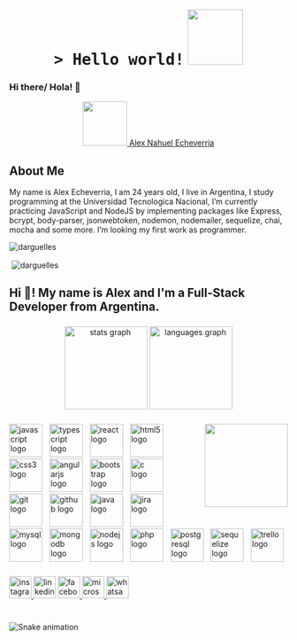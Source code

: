 
<h1 align="center">
   <tt>> Hello world!</tt> <img margin="auto" src="https://media.giphy.com/media/VOPK1BqsMEJRS/giphy.gif" heigh=100 width=100 />   
</h1>

### Hi there/ Hola! 👋

<p align="center">
    <a href="https://www.linkedin.com/in/alexnahuelecheverria/"> <img src="https://1000logos.net/wp-content/uploads/2017/03/Linkedin-Logo.png" width=80 /> Alex Nahuel Echeverria </a>
</p>

<h2> About Me </h2>
My name is Alex Echeverria,  I am 24 years old, I live in Argentina, I study programming at the Universidad Tecnologica Nacional,
I’m currently practicing JavaScript and NodeJS by implementing packages like Express, bcrypt, body-parser, jsonwebtoken, nodemon, nodemailer, sequelize, chai, mocha and some more.
I’m looking my first work as programmer.

<!--
<ul> <h3> I have knowledge of </h3>
    <li> Java </li>
    <li> PHP </li>
    <li> MySql </li>
    <li> PostgreSQL </li>
    <li> MongoDB </li>
    <li> HTML </li>
    <li> CSS </li>
    <li> C </li>
    <li> C++ </li>
</ul>

<p align="center" >
    <img align="center" src="https://github-readme-stats.vercel.app/api/top-langs?username=echeverriaalex&show_icons=true&locale=en&layout=compact&theme=aura" alt="echeverriaalex" />
    <img align="center" src="images/typing.gif" alt="echeverriaalex" />
    
</p>
-->


<p align="left"> <img src="https://komarev.com/ghpvc/?username=echeverriaalex&label=Profile%20views&color=0e75b6&style=flat" alt="darguelles" /> </p>
<p>&nbsp;<img align="center" src="https://github-readme-stats.vercel.app/api?username=echeverriaalex&show_icons=true&theme=transparent" alt="darguelles" /></p>


<h2 align="left">Hi 👋! My name is Alex and I'm a Full-Stack Developer from Argentina.</h2>

###

<div align="center">
  <img src="https://github-readme-stats.vercel.app/api?username=echeverriaalex&hide_title=false&hide_rank=false&show_icons=true&include_all_commits=true&count_private=true&disable_animations=false&theme=dracula&locale=en&hide_border=false" height="150" alt="stats graph"  />
  <img src="https://github-readme-stats.vercel.app/api/top-langs?username=echeverriaalex&locale=en&hide_title=false&layout=compact&card_width=320&langs_count=5&theme=dracula&hide_border=false" height="150" alt="languages graph"  />
</div>

###

<img align="right" height="150" src="images/typing.gif"  />

###

<div align="left">
  <img src="https://cdn.jsdelivr.net/gh/devicons/devicon/icons/javascript/javascript-original.svg" height="60" alt="javascript logo"  />
  <img width="5" />
  <img src="https://cdn.jsdelivr.net/gh/devicons/devicon/icons/typescript/typescript-original.svg" height="60" alt="typescript logo"  />
  <img width="5" />
  <img src="https://cdn.jsdelivr.net/gh/devicons/devicon/icons/react/react-original.svg" height="60" alt="react logo"  />
  <img width="5" />
  <img src="https://cdn.jsdelivr.net/gh/devicons/devicon/icons/html5/html5-original.svg" height="60" alt="html5 logo"  />
  <img width="5" />
  <img src="https://cdn.jsdelivr.net/gh/devicons/devicon/icons/css3/css3-original.svg" height="60" alt="css3 logo"  />
  <img width="5" />
  <img src="https://cdn.jsdelivr.net/gh/devicons/devicon/icons/angularjs/angularjs-original.svg" height="60" alt="angularjs logo"  />
  <img width="5" />
  <img src="https://cdn.jsdelivr.net/gh/devicons/devicon/icons/bootstrap/bootstrap-original.svg" height="60" alt="bootstrap logo"  />
  <img width="5" />
  <img src="https://cdn.jsdelivr.net/gh/devicons/devicon/icons/c/c-original.svg" height="60" alt="c logo"  />
  <img width="5" />
  <img src="https://cdn.jsdelivr.net/gh/devicons/devicon/icons/git/git-original.svg" height="60" alt="git logo"  />
  <img width="5" />
  <img src="https://cdn.jsdelivr.net/gh/devicons/devicon/icons/github/github-original.svg" height="60" alt="github logo"  />
  <img width="5" />
  <img src="https://cdn.jsdelivr.net/gh/devicons/devicon/icons/java/java-original.svg" height="60" alt="java logo"  />
  <img width="5" />
  <img src="https://cdn.jsdelivr.net/gh/devicons/devicon/icons/jira/jira-original.svg" height="60" alt="jira logo"  />
  <img width="5" />
  <img src="https://cdn.jsdelivr.net/gh/devicons/devicon/icons/mysql/mysql-original.svg" height="60" alt="mysql logo"  />
  <img width="5" />
  <img src="https://cdn.jsdelivr.net/gh/devicons/devicon/icons/mongodb/mongodb-original.svg" height="60" alt="mongodb logo"  />
  <img width="5" />
  <img src="https://cdn.jsdelivr.net/gh/devicons/devicon/icons/nodejs/nodejs-original.svg" height="60" alt="nodejs logo"  />
  <img width="5" />
  <img src="https://cdn.jsdelivr.net/gh/devicons/devicon/icons/php/php-original.svg" height="60" alt="php logo"  />
  <img width="5" />
  <img src="https://cdn.jsdelivr.net/gh/devicons/devicon/icons/postgresql/postgresql-original.svg" height="60" alt="postgresql logo"  />
  <img width="5" />
  <img src="https://cdn.jsdelivr.net/gh/devicons/devicon/icons/sequelize/sequelize-original.svg" height="60" alt="sequelize logo"  />
  <img width="5" />
  <img src="https://cdn.jsdelivr.net/gh/devicons/devicon/icons/trello/trello-plain.svg" height="60" alt="trello logo"  />
</div>

###

<div align="left">
  <a href="https://www.instagram.com/alexx_echev/" target="_blank">
    <img src="https://img.shields.io/static/v1?message=Instagram&logo=instagram&label=&color=E4405F&logoColor=white&labelColor=&style=flat" height="40" alt="instagram logo"  />
  </a>
  <img src="https://img.shields.io/static/v1?message=LinkedIn&logo=linkedin&label=&color=0077B5&logoColor=white&labelColor=&style=flat" height="40" alt="linkedin logo"  />
  <a href="https://www.facebook.com/AlexNahuelEcheverriaa/" target="_blank">
    <img src="https://img.shields.io/static/v1?message=Facebook&logo=facebook&label=&color=1877F2&logoColor=white&labelColor=&style=flat" height="40" alt="facebook logo"  />
  </a>
  <a href="aleex.naahuel@outlook.com" target="_blank">
    <img src="https://img.shields.io/static/v1?message=Outlook&logo=microsoft-outlook&label=&color=0078D4&logoColor=white&labelColor=&style=flat" height="40" alt="microsoft-outlook logo"  />
  </a>
  <a href="https://wa.me/+5492236684653" target="_blank">
    <img src="https://img.shields.io/static/v1?message=Whatsapp&logo=whatsapp&label=&color=25D366&logoColor=white&labelColor=&style=flat" height="40" alt="whatsapp logo"  />
  </a>
</div>

###

<br clear="both">

<img src="https://raw.githubusercontent.com/echeverriaalex/echeverriaalex/output/snake.svg" alt="Snake animation" />

###




<!--
![Anurag's github stats](https://github.com/echeverriaalex/TP-Final-LabIV.git)
![](images/typing.gif)
-->

